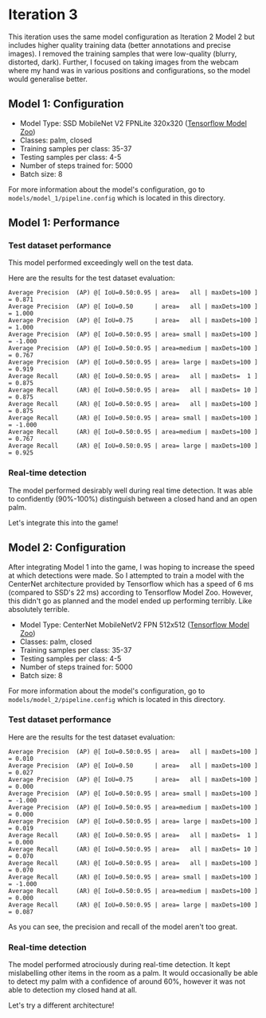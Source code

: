 # Iteration 3

This iteration uses the same model configuration as Iteration 2 Model 2 but includes higher quality training data (better annotations and precise images). I removed the training samples that were low-quality (blurry, distorted, dark). Further, I focused on taking images from the webcam where my hand was in various positions and configurations, so the model would generalise better.

## Model 1: Configuration

- Model Type: SSD MobileNet V2 FPNLite 320x320 ([Tensorflow Model Zoo](https://github.com/tensorflow/models/blob/master/research/object_detection/g3doc/tf2_detection_zoo.md))
- Classes: palm, closed
- Training samples per class: 35-37
- Testing samples per class: 4-5
- Number of steps trained for: 5000
- Batch size: 8

For more information about the model's configuration, go to ```models/model_1/pipeline.config``` which is located in this directory.

## Model 1: Performance

### Test dataset performance

This model performed exceedingly well on the test data.

Here are the results for the test dataset evaluation:
```
Average Precision  (AP) @[ IoU=0.50:0.95 | area=   all | maxDets=100 ] = 0.871
Average Precision  (AP) @[ IoU=0.50      | area=   all | maxDets=100 ] = 1.000
Average Precision  (AP) @[ IoU=0.75      | area=   all | maxDets=100 ] = 1.000
Average Precision  (AP) @[ IoU=0.50:0.95 | area= small | maxDets=100 ] = -1.000
Average Precision  (AP) @[ IoU=0.50:0.95 | area=medium | maxDets=100 ] = 0.767
Average Precision  (AP) @[ IoU=0.50:0.95 | area= large | maxDets=100 ] = 0.919
Average Recall     (AR) @[ IoU=0.50:0.95 | area=   all | maxDets=  1 ] = 0.875
Average Recall     (AR) @[ IoU=0.50:0.95 | area=   all | maxDets= 10 ] = 0.875
Average Recall     (AR) @[ IoU=0.50:0.95 | area=   all | maxDets=100 ] = 0.875
Average Recall     (AR) @[ IoU=0.50:0.95 | area= small | maxDets=100 ] = -1.000
Average Recall     (AR) @[ IoU=0.50:0.95 | area=medium | maxDets=100 ] = 0.767
Average Recall     (AR) @[ IoU=0.50:0.95 | area= large | maxDets=100 ] = 0.925
```

### Real-time detection

The model performed desirably well during real time detection. It was able to confidently (90%-100%) distinguish between a closed hand and an open palm.

Let's integrate this into the game!

## Model 2: Configuration

After integrating Model 1 into the game, I was hoping to increase the speed at which detections were made. So I attempted to train a model with the CenterNet architecture provided by Tensorflow which has a speed of 6 ms (compared to SSD's 22 ms) according to Tensorflow Model Zoo. However, this didn't go as planned and the model ended up performing terribly. Like absolutely terrible.

- Model Type: CenterNet MobileNetV2 FPN 512x512 ([Tensorflow Model Zoo](https://github.com/tensorflow/models/blob/master/research/object_detection/g3doc/tf2_detection_zoo.md))
- Classes: palm, closed
- Training samples per class: 35-37
- Testing samples per class: 4-5
- Number of steps trained for: 5000
- Batch size: 8

For more information about the model's configuration, go to ```models/model_2/pipeline.config``` which is located in this directory.

### Test dataset performance

Here are the results for the test dataset evaluation:
```
Average Precision  (AP) @[ IoU=0.50:0.95 | area=   all | maxDets=100 ] = 0.010
Average Precision  (AP) @[ IoU=0.50      | area=   all | maxDets=100 ] = 0.027
Average Precision  (AP) @[ IoU=0.75      | area=   all | maxDets=100 ] = 0.000
Average Precision  (AP) @[ IoU=0.50:0.95 | area= small | maxDets=100 ] = -1.000
Average Precision  (AP) @[ IoU=0.50:0.95 | area=medium | maxDets=100 ] = 0.000
Average Precision  (AP) @[ IoU=0.50:0.95 | area= large | maxDets=100 ] = 0.019
Average Recall     (AR) @[ IoU=0.50:0.95 | area=   all | maxDets=  1 ] = 0.000
Average Recall     (AR) @[ IoU=0.50:0.95 | area=   all | maxDets= 10 ] = 0.070
Average Recall     (AR) @[ IoU=0.50:0.95 | area=   all | maxDets=100 ] = 0.070
Average Recall     (AR) @[ IoU=0.50:0.95 | area= small | maxDets=100 ] = -1.000
Average Recall     (AR) @[ IoU=0.50:0.95 | area=medium | maxDets=100 ] = 0.000
Average Recall     (AR) @[ IoU=0.50:0.95 | area= large | maxDets=100 ] = 0.087
```

As you can see, the precision and recall of the model aren't too great.

### Real-time detection

The model performed atrociously during real-time detection. It kept mislabelling other items in the room as a palm. It would occasionally be able to detect my palm with a confidence of around 60%, however it was not able to detection my closed hand at all.

Let's try a different architecture!
